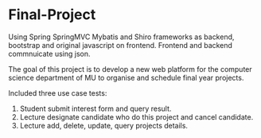 # Final-Project

Using Spring SpringMVC Mybatis and Shiro frameworks as backend, bootstrap and original javascript on frontend.
Frontend and backend commnuicate using json.

The goal of this project is to develop a new web platform for the computer science department of MU to organise and schedule final year projects.

Included three use case tests:
1. Student submit interest form and query result.
2. Lecture designate candidate who do this project and cancel candidate.
3. Lecture add, delete, update, query projects details.
